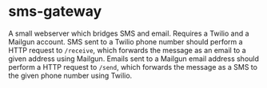 # sms-gateway

A small webserver which bridges SMS and email. Requires a Twilio and a Mailgun account.
SMS sent to a Twilio phone number should perform a HTTP request to `/receive`, 
which forwards the message as an email to a given address using Mailgun. 
Emails sent to a Mailgun email address should perform a HTTP request to `/send`, 
which forwards the message as a SMS to the given phone number using Twilio.
